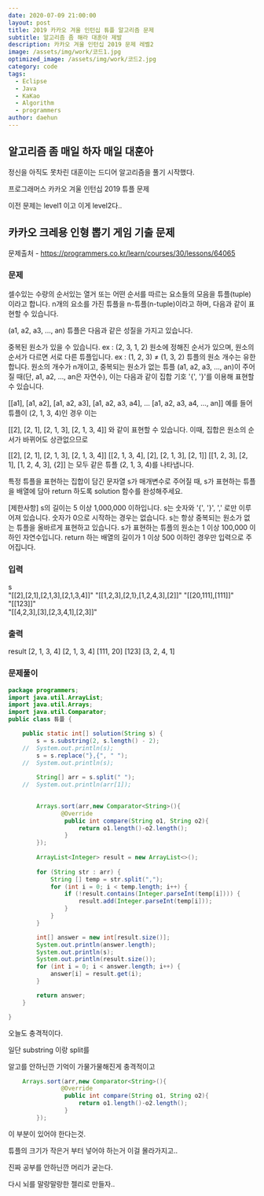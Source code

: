 ```yaml
---
date: 2020-07-09 21:00:00
layout: post
title: 2019 카카오 겨울 인턴십 튜플 알고리즘 문제
subtitle: 알고리즘 좀 해라 대훈아 제발
description: 카카오 겨울 인턴십 2019 문제 레벨2
image: /assets/img/work/코드1.jpg
optimized_image: /assets/img/work/코드2.jpg
category: code
tags:
  - Eclipse
  - Java
  - KaKao
  - Algorithm
  - programmers
author: daehun
---
```



## 알고리즘 좀 매일 하자 매일 대훈아

정신을 아직도 못차린 대훈이는 드디어 알고리즘을 풀기 시작했다.

프로그래머스 카카오 겨울 인턴십 2019 튜플 문제

이전 문제는 level1 이고 이게 level2다..

## 카카오 크레용 인형 뽑기 게임 기출 문제
문제출처 - <https://programmers.co.kr/learn/courses/30/lessons/64065>

### 문제
셀수있는 수량의 순서있는 열거 또는 어떤 순서를 따르는 요소들의 모음을 튜플(tuple)이라고 합니다. n개의 요소를 가진 튜플을 n-튜플(n-tuple)이라고 하며, 다음과 같이 표현할 수 있습니다.

(a1, a2, a3, ..., an)
튜플은 다음과 같은 성질을 가지고 있습니다.

중복된 원소가 있을 수 있습니다. ex : (2, 3, 1, 2)
원소에 정해진 순서가 있으며, 원소의 순서가 다르면 서로 다른 튜플입니다. ex : (1, 2, 3) ≠ (1, 3, 2)
튜플의 원소 개수는 유한합니다.
원소의 개수가 n개이고, 중복되는 원소가 없는 튜플 (a1, a2, a3, ..., an)이 주어질 때(단, a1, a2, ..., an은 자연수), 이는 다음과 같이 집합 기호 '{', '}'를 이용해 표현할 수 있습니다.

[[a1], [a1, a2], [a1, a2, a3], [a1, a2, a3, a4], ... [a1, a2, a3, a4, ..., an]]
예를 들어 튜플이 (2, 1, 3, 4)인 경우 이는

[[2], [2, 1], [2, 1, 3], [2, 1, 3, 4]]
와 같이 표현할 수 있습니다. 이때, 집합은 원소의 순서가 바뀌어도 상관없으므로

[[2], [2, 1], [2, 1, 3], [2, 1, 3, 4]]
[[2, 1, 3, 4], [2], [2, 1, 3], [2, 1]]
[[1, 2, 3], [2, 1], [1, 2, 4, 3], {2]]
는 모두 같은 튜플 (2, 1, 3, 4)를 나타냅니다.

특정 튜플을 표현하는 집합이 담긴 문자열 s가 매개변수로 주어질 때, s가 표현하는 튜플을 배열에 담아 return 하도록 solution 함수를 완성해주세요.

[제한사항]
s의 길이는 5 이상 1,000,000 이하입니다.
s는 숫자와 '{', '}', ',' 로만 이루어져 있습니다.
숫자가 0으로 시작하는 경우는 없습니다.
s는 항상 중복되는 원소가 없는 튜플을 올바르게 표현하고 있습니다.
s가 표현하는 튜플의 원소는 1 이상 100,000 이하인 자연수입니다.
return 하는 배열의 길이가 1 이상 500 이하인 경우만 입력으로 주어집니다.


### 입력
s		
"[[2],[2,1],[2,1,3],[2,1,3,4]]"	
"[[1,2,3],[2,1},[1,2,4,3],[2]]"
"[[20,111],[111]]"	
"[[123]]"	
"[[4,2,3],[3],[2,3,4,1],[2,3]]"	


### 출력
result
[2, 1, 3, 4]
[2, 1, 3, 4]
[111, 20]
[123]
[3, 2, 4, 1]

### 문제풀이

```java
package programmers;
import java.util.ArrayList;
import java.util.Arrays;
import java.util.Comparator;
public class 튜플 {

	public static int[] solution(String s) {
		s = s.substring(2, s.length() - 2);
	//	System.out.println(s);
		s = s.replace("},{", " ");
	//	System.out.println(s);
		
		String[] arr = s.split(" ");
	//	System.out.println(arr[1]);

		
		Arrays.sort(arr,new Comparator<String>(){
	           @Override
	            public int compare(String o1, String o2){
	                return o1.length()-o2.length();
	            }
	    });
		
		ArrayList<Integer> result = new ArrayList<>();
		
		for (String str : arr) {
			String [] temp = str.split(",");
			for (int i = 0; i < temp.length; i++) {
				if (!result.contains(Integer.parseInt(temp[i]))) {
					result.add(Integer.parseInt(temp[i]));
				}
			}
		}

		int[] answer = new int[result.size()];
		System.out.println(answer.length);
		System.out.println(s);
		System.out.println(result.size());
		for (int i = 0; i < answer.length; i++) {
			answer[i] = result.get(i);
		}

		return answer;
	}

}


```

오늘도 충격적이다.

일단 substring 이랑 split를 

알고를 안하닌깐 기억이 가물가물해진게 충격적이고


```java
	Arrays.sort(arr,new Comparator<String>(){
	           @Override
	            public int compare(String o1, String o2){
	                return o1.length()-o2.length();
	            }
	    });
```

이 부분이 있어야 한다는것.

튜플의 크기가 작은거 부터 넣어야 하는거 이걸 몰라가지고..

진짜 공부를 안하닌깐 머리가 굳는다.

다시 뇌를 말랑말랑한 젤리로 만들자..

